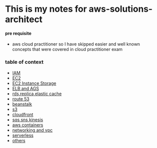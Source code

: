 # This is my notes for aws-solutions-architect

#### pre requisite
- aws cloud practitioner
so I have skipped easier and well known concepts that were covered in cloud
practitioner exam 

### table of context
- [IAM](iam.md)
- [EC2](ec2.md)
- [EC2 Instance Storage](ec2-storage.md)
- [ELB and AGS](load-balancer.md)
- [rds,replica,elastic cache](rds_elastic_cache.md)
- [route 53](route-53.md)
- [beanstalk](beanstalk.md)
- [s3](s3.md)
- [cloudfront](cloudfront.md)
- [sqs,sns,kinesis](aws-messaging.md)
- [aws containers](aws-containers.md)
- [networking and vpc](networking-vpc.md)
- [serverless](serverless.md)
- [others](others.md)
